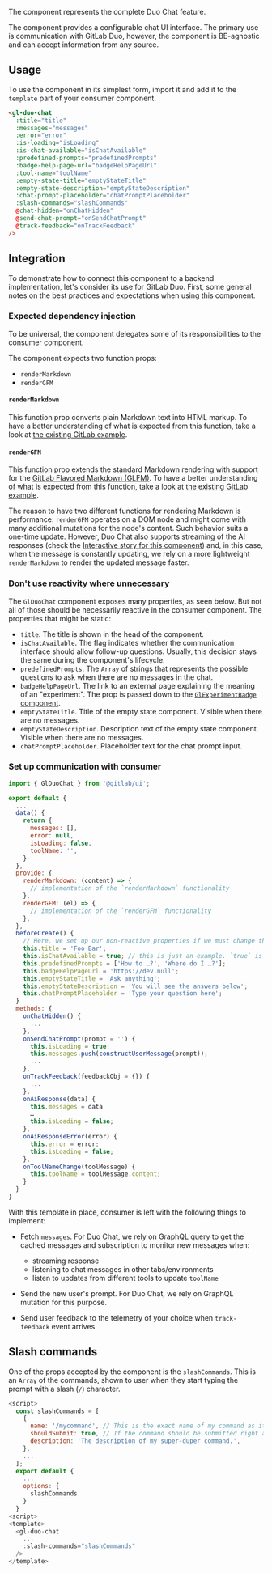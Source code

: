 The component represents the complete Duo Chat feature.

The component provides a configurable chat UI interface. The primary use is communication with
GitLab Duo, however, the component is BE-agnostic and can accept information from any source.

## Usage

To use the component in its simplest form, import it and add it to the `template` part of your
consumer component.

```html
<gl-duo-chat
  :title="title"
  :messages="messages"
  :error="error"
  :is-loading="isLoading"
  :is-chat-available="isChatAvailable"
  :predefined-prompts="predefinedPrompts"
  :badge-help-page-url="badgeHelpPageUrl"
  :tool-name="toolName"
  :empty-state-title="emptyStateTitle"
  :empty-state-description="emptyStateDescription"
  :chat-prompt-placeholder="chatPromptPlaceholder"
  :slash-commands="slashCommands"
  @chat-hidden="onChatHidden"
  @send-chat-prompt="onSendChatPrompt"
  @track-feedback="onTrackFeedback"
/>
```

## Integration

To demonstrate how to connect this component to a backend implementation, let's consider its use
for GitLab Duo. First, some general notes on the best practices and expectations when using this
component.

### Expected dependency injection

To be universal, the component delegates some of its responsibilities to the consumer component.

The component expects two function props:

- `renderMarkdown`
- `renderGFM`

#### `renderMarkdown`

This function prop converts plain Markdown text into HTML markup. To have a better understanding
of what is expected from this function, take a look at
[the existing GitLab example](https://gitlab.com/gitlab-org/gitlab/-/blob/774ecc1f2b15a581e8eab6441de33585c9691c82/app/assets/javascripts/notes/utils.js#L22-24).

#### `renderGFM`

This function prop extends the standard Markdown rendering with support for the
[GitLab Flavored Markdown (GLFM)](https://docs.gitlab.com/ee/user/markdown.html). To
have a better understanding of what is expected from this function, take a look at
[the existing GitLab example](https://gitlab.com/gitlab-org/gitlab/-/blob/774ecc1f2b15a581e8eab6441de33585c9691c82/app/assets/javascripts/behaviors/markdown/render_gfm.js#L18-40).

The reason to have two different functions for rendering Markdown is performance. `renderGFM`
operates on a DOM node and might come with many additional mutations for the node's content.
Such behavior suits a one-time update. However, Duo Chat also supports streaming of the AI
responses (check the [Interactive story for this component](?path=/story/experimental-duo-chat-duo-chat--interactive))
and, in this case, when the message is constantly updating, we rely on a more lightweight
`renderMarkdown` to render the updated message faster.

### Don't use reactivity where unnecessary

The `GlDuoChat` component exposes many properties, as seen below. But not all of those should
be necessarily reactive in the consumer component. The properties that might be static:

- `title`. The title is shown in the head of the component.
- `isChatAvailable`. The flag indicates whether the communication interface should allow follow-up
  questions. Usually, this decision stays the same during the component's lifecycle.
- `predefinedPrompts`. The `Array` of strings that represents the possible questions to ask when
  there are no messages in the chat.
- `badgeHelpPageUrl`. The link to an external page explaining the meaning of an "experiment".
  The prop is passed down to the [`GlExperimentBadge` component](?path=/docs/experimental-experiment-badge--docs).
- `emptyStateTitle`. Title of the empty state component. Visible when there are no messages.
- `emptyStateDescription`. Description text of the empty state component. Visible when there are no messages.
- `chatPromptPlaceholder`. Placeholder text for the chat prompt input.

### Set up communication with consumer

```javascript
import { GlDuoChat } from '@gitlab/ui';

export default {
  ...
  data() {
    return {
      messages: [],
      error: null,
      isLoading: false,
      toolName: '',
    }
  },
  provide: {
    renderMarkdown: (content) => {
      // implementation of the `renderMarkdown` functionality
    },
    renderGFM: (el) => {
      // implementation of the `renderGFM` functionality
    },
  },
  beforeCreate() {
    // Here, we set up our non-reactive properties if we must change the default values
    this.title = 'Foo Bar';
    this.isChatAvailable = true; // this is just an example. `true` is the default value
    this.predefinedPrompts = ['How to …?', 'Where do I …?'];
    this.badgeHelpPageUrl = 'https://dev.null';
    this.emptyStateTitle = 'Ask anything';
    this.emptyStateDescription = 'You will see the answers below';
    this.chatPromptPlaceholder = 'Type your question here';
  }
  methods: {
    onChatHidden() {
      ...
    },
    onSendChatPrompt(prompt = '') {
      this.isLoading = true;
      this.messages.push(constructUserMessage(prompt));
      ...
    },
    onTrackFeedback(feedbackObj = {}) {
      ...
    },
    onAiResponse(data) {
      this.messages = data
      …
      this.isLoading = false;
    },
    onAiResponseError(error) {
      this.error = error;
      this.isLoading = false;
    },
    onToolNameChange(toolMessage) {
      this.toolName = toolMessage.content;
    }
  }
}
```

With this template in place, consumer is left with the following things to implement:

- Fetch `messages`. For Duo Chat, we rely on GraphQL query to get the cached
  messages and subscription to monitor new messages when:

  - streaming response
  - listening to chat messages in other tabs/environments
  - listen to updates from different tools to update `toolName`

- Send the new user's prompt. For Duo Chat, we rely on GraphQL mutation for this purpose.
- Send user feedback to the telemetry of your choice when `track-feedback` event arrives.

## Slash commands

One of the props accepted by the component is the `slashCommands`. This is an `Array` of
the commands, shown to user when they start typing the prompt with a slash (`/`)
character.

```javascript
<script>
  const slashCommands = [
    {
      name: '/mycommand', // This is the exact name of my command as it will be submitted
      shouldSubmit: true, // If the command should be submitted right away without free text
      description: 'The description of my super-duper command.',
    },
    ...
  ];
  export default {
    ...
    options: {
      slashCommands
    }
  }
<script>
<template>
  <gl-duo-chat
    ...
    :slash-commands="slashCommands"
  />
</template>
```
